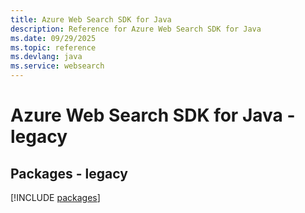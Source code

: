 ```yaml
---
title: Azure Web Search SDK for Java
description: Reference for Azure Web Search SDK for Java
ms.date: 09/29/2025
ms.topic: reference
ms.devlang: java
ms.service: websearch
---
```

# Azure Web Search SDK for Java - legacy
## Packages - legacy
[!INCLUDE [packages](web-search-index.md)]